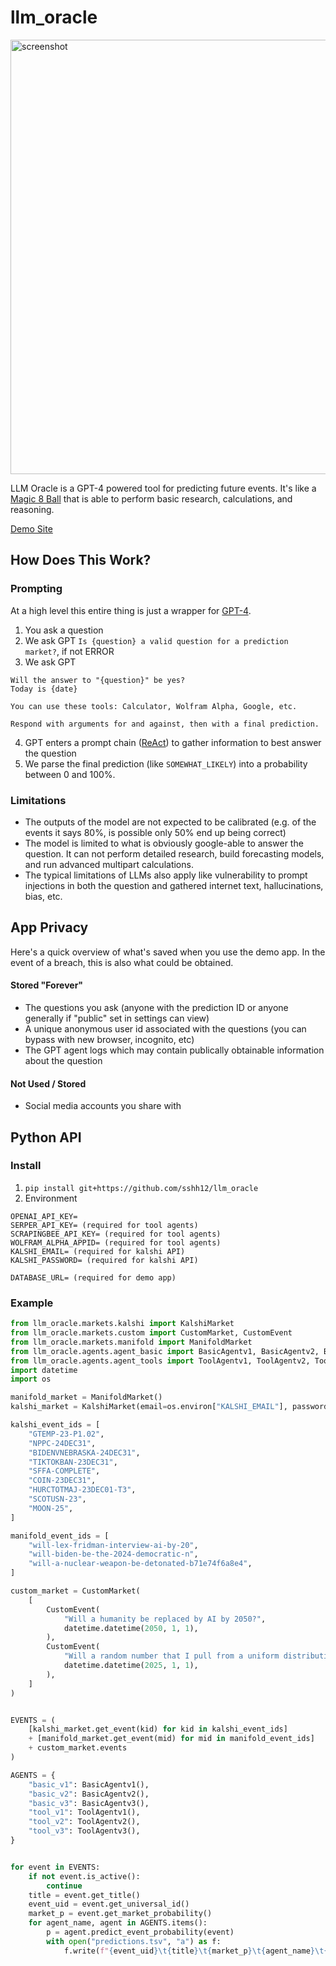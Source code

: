 # llm_oracle

<img width="695" alt="screenshot" src="https://user-images.githubusercontent.com/6625384/235320624-75ab6c5d-8722-45f9-8a3b-d3cd96d03063.png">

LLM Oracle is a GPT-4 powered tool for predicting future events. It's like a [Magic 8 Ball](https://en.wikipedia.org/wiki/Magic_8_Ball) that is able to perform basic research, calculations, and reasoning.

[Demo Site](https://oracle.sshh.io/)

## How Does This Work?

### Prompting

At a high level this entire thing is just a wrapper for [GPT-4](https://openai.com/research/gpt-4).

1. You ask a question
2. We ask GPT `Is {question} a valid question for a prediction market?`, if not ERROR
3. We ask GPT

```
Will the answer to "{question}" be yes?
Today is {date}

You can use these tools: Calculator, Wolfram Alpha, Google, etc.

Respond with arguments for and against, then with a final prediction.
```

4. GPT enters a prompt chain ([ReAct](https://www.promptingguide.ai/techniques/react)) to gather information to best answer the question
5. We parse the final prediction (like `SOMEWHAT_LIKELY`) into a probability between 0 and 100%.

### Limitations

- The outputs of the model are not expected to be calibrated (e.g. of the events it says 80%, is possible only 50% end up being correct)
- The model is limited to what is obviously google-able to answer the question. It can not perform detailed research, build forecasting models, and run advanced multipart calculations.
- The typical limitations of LLMs also apply like vulnerability to prompt injections in both the question and gathered internet text, hallucinations, bias, etc.

## App Privacy

Here's a quick overview of what's saved when you use the demo app. In the event of a breach, this is also what could be obtained.

#### Stored "Forever"

- The questions you ask (anyone with the prediction ID or anyone generally if "public" set in settings can view)
- A unique anonymous user id associated with the questions (you can bypass with new browser, incognito, etc)
- The GPT agent logs which may contain publically obtainable information about the question

#### Not Used / Stored

- Social media accounts you share with

## Python API

### Install

1. `pip install git+https://github.com/sshh12/llm_oracle`
2. Environment

```
OPENAI_API_KEY=
SERPER_API_KEY= (required for tool agents)
SCRAPINGBEE_API_KEY= (required for tool agents)
WOLFRAM_ALPHA_APPID= (required for tool agents)
KALSHI_EMAIL= (required for kalshi API)
KALSHI_PASSWORD= (required for kalshi API)

DATABASE_URL= (required for demo app)
```

### Example

```python
from llm_oracle.markets.kalshi import KalshiMarket
from llm_oracle.markets.custom import CustomMarket, CustomEvent
from llm_oracle.markets.manifold import ManifoldMarket
from llm_oracle.agents.agent_basic import BasicAgentv1, BasicAgentv2, BasicAgentv3
from llm_oracle.agents.agent_tools import ToolAgentv1, ToolAgentv2, ToolAgentv3
import datetime
import os

manifold_market = ManifoldMarket()
kalshi_market = KalshiMarket(email=os.environ["KALSHI_EMAIL"], password=os.environ["KALSHI_PASSWORD"])

kalshi_event_ids = [
    "GTEMP-23-P1.02",
    "NPPC-24DEC31",
    "BIDENVNEBRASKA-24DEC31",
    "TIKTOKBAN-23DEC31",
    "SFFA-COMPLETE",
    "COIN-23DEC31",
    "HURCTOTMAJ-23DEC01-T3",
    "SCOTUSN-23",
    "MOON-25",
]

manifold_event_ids = [
    "will-lex-fridman-interview-ai-by-20",
    "will-biden-be-the-2024-democratic-n",
    "will-a-nuclear-weapon-be-detonated-b71e74f6a8e4",
]

custom_market = CustomMarket(
    [
        CustomEvent(
            "Will a humanity be replaced by AI by 2050?",
            datetime.datetime(2050, 1, 1),
        ),
        CustomEvent(
            "Will a random number that I pull from a uniform distribution [0, 100] be greater or equal to 99?",
            datetime.datetime(2025, 1, 1),
        ),
    ]
)


EVENTS = (
    [kalshi_market.get_event(kid) for kid in kalshi_event_ids]
    + [manifold_market.get_event(mid) for mid in manifold_event_ids]
    + custom_market.events
)

AGENTS = {
    "basic_v1": BasicAgentv1(),
    "basic_v2": BasicAgentv2(),
    "basic_v3": BasicAgentv3(),
    "tool_v1": ToolAgentv1(),
    "tool_v2": ToolAgentv2(),
    "tool_v3": ToolAgentv3(),
}


for event in EVENTS:
    if not event.is_active():
        continue
    title = event.get_title()
    event_uid = event.get_universal_id()
    market_p = event.get_market_probability()
    for agent_name, agent in AGENTS.items():
        p = agent.predict_event_probability(event)
        with open("predictions.tsv", "a") as f:
            f.write(f"{event_uid}\t{title}\t{market_p}\t{agent_name}\t{p}\n")

```
